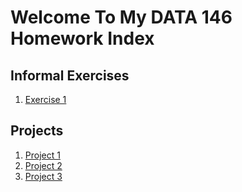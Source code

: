 # Welcome To My DATA 146 Homework Index

## Informal Exercises

1. [Exercise 1](exercise1.md)

## Projects

1. [Project 1](project1.md)
2. [Project 2](project2.md)
3. [Project 3](project3.md)
